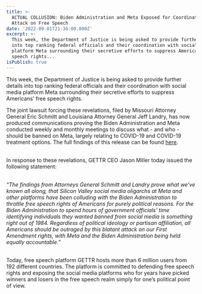 ```yaml
---
title: >-
  ACTUAL COLLUSION: Biden Administration and Meta Exposed for Coordinating
  Attack on Free Speech
date: '2022-09-01T21:36:00.000Z'
excerpt: >-
  This week, the Department of Justice is being asked to provide further details
  into top ranking federal officials and their coordination with social media
  platform Meta surrounding their secretive efforts to suppress Americans’ free
  speech rights...
isPublish: true
---
```


This week, the Department of Justice is being asked to provide further details into top ranking federal officials and their coordination with social media platform Meta surrounding their secretive efforts to suppress Americans’ free speech rights.
 

The joint lawsuit forcing these revelations, filed by Missouri Attorney General Eric Schmitt and Louisiana Attorney General Jeff Landry, has now produced communications proving the Biden Administration and Meta conducted weekly and monthly meetings to discuss what - and who - should be banned on Meta, largely relating to COVID-19 and COVID-19 treatment options. The full findings of this release can be found [here](https://nam10.safelinks.protection.outlook.com/?url=https%3A%2F%2Fago.mo.gov%2Fdocs%2Fdefault-source%2Fpress-releases%2Ffree-speech-pitch-thread-docs%2Fcdc-fb-monthly-debunk.pdf%3Fsfvrsn%3D3508a21f_2&data=05%7C01%7Ckingsley%40gettr.com%7C9a99de9f63774fddd01e08da8c5f5805%7C28bd1cc1db844a90b436b0d2c8c5771a%7C1%7C0%7C637976638373567441%7CUnknown%7CTWFpbGZsb3d8eyJWIjoiMC4wLjAwMDAiLCJQIjoiV2luMzIiLCJBTiI6Ik1haWwiLCJXVCI6Mn0%3D%7C3000%7C%7C%7C&sdata=ms1PMBhY2NjAx1nS9APkH5BZJvKBt47rW%2BSTo94slCw%3D&reserved=0).  
 

In response to these revelations, GETTR CEO Jason Miller today issued the following statement:   
 

_“The findings from Attorneys General Schmitt and Landry prove what we’ve known all along, that Silicon Valley social media oligarchs at Meta and other platforms have been colluding with the Biden Administration to throttle free speech rights of Americans for purely political reasons. For the Biden Administration to spend hours of government officials’ time identifying individuals they wanted banned from social media is something right out of 1984. Regardless of political ideology or partisan affiliation, all Americans should be outraged by this blatant attack on our First Amendment rights, with Meta and the Biden Administration being held equally accountable.”_  
 

Today, free speech platform GETTR hosts more than 6 million users from 192 different countries. The platform is committed to defending free speech rights and exposing the social media platforms who for years have picked winners and losers in the free speech realm simply for one’s political point of view.

